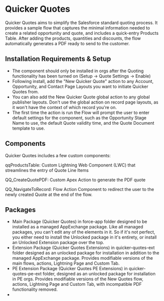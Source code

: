 # Quicker Quotes

Quicker Quotes aims to simplify the Salesforce standard quoting process.  It provides a sample flow that captures the minimal information needed to create a related opportunity and quote, and includes a quick-entry Products Table.  After adding the products, quantities and discounts, the flow automatically generates a PDF ready to send to the customer.


## Installation Requirements & Setup

* The component should only be installed in orgs after the Quoting functionality has been turned on (Setup -> Quote Settings -> Enable)
* Following install, add the "New Quicker Quote" action to any Account, Opportunity, and Contact Page Layouts you want to initiate Quicker Quotes from.
* You can also add the New Quicker Quote global action to any global publisher layouts. Don't use the global action on record page layouts, as it won't have the context of which record you're on.
* The first time the action is run the Flow will prompt the user to enter default settings for the component, such as the Opportunity Stage Name to use, the default Quote validity time, and the Quote Document template to use.


## Components

Quicker Quotes includes a few custom components:

qqProductsTable: Custom Lightning Web Component (LWC) that streamlines the entry of Quote Line Items

QQ_CreateQuotePDF: Custom Apex Action to generate the PDF quote

QQ_NavigateToRecord: Flow Action Component to redirect the user to the newly created Quote at the end of the flow.


## Packages

* Main Package (Quicker Quotes) in force-app folder designed to be installed as a managed AppExchange package. Like all managed packages, you can't edit any of the elements in it.  So if it's not perfect, you either need to install the Unlocked package in it's entirety, or install an Unlocked Extension package over the top.
* Extension Package (Quicker Quotes Extensions) in quicker-quotes-ext folder designed as an unlocked package for installation in addition to the managed AppExchange package.  Provides modifiable versions of the main flows, actions, Lightning Page and Custom Tab.
* PE Extension Package (Quicker Quotes PE Extensions) in quicker-quotes-pe-ext folder, designed as an unlocked package for installation in PE orgs.  Provides modifiable versions of the New Quotes flow, actions, Lightning Page and Custom Tab, with incompatible PDF functionality removed.
* 
